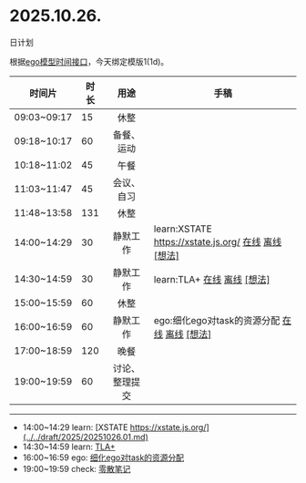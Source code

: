 # 2025.10.26.
日计划

根据[ego模型时间接口](https://gitee.com/hyg/blog/blob/master/timeflow.md)，今天绑定模版1(1d)。

| 时间片 | 时长 | 用途 | 手稿 |
| --- | --- | :---: | --- |
| 09:03~09:17 | 15 | 休整 |  |
| 09:18~10:17 | 60 | 备餐、运动 |  |
| 10:18~11:02 | 45 | 午餐 |  |
| 11:03~11:47 | 45 | 会议、自习 |  |
| 11:48~13:58 | 131 | 休整 |  |
| 14:00~14:29 | 30 | 静默工作 | learn:XSTATE https://xstate.js.org/ [在线](http://simp.ly/p/8t3vlk) [离线](../../draft/2025/20251026140000.md) <a href="mailto:huangyg@mars22.com?subject=关于2025.10.26.[learn:XSTATE https://xstate.js.org/]任务&body=日期: 20251026%0D%0A序号: 5%0D%0A手稿:../../draft/2025/20251026140000.md%0D%0A---请勿修改邮件主题及以上内容 从下一行开始写您的想法---%0D%0A">[想法]</a> |
| 14:30~14:59 | 30 | 静默工作 | learn:TLA+ [在线](http://simp.ly/p/5k9gJy) [离线](../../draft/2025/20251026143000.md) <a href="mailto:huangyg@mars22.com?subject=关于2025.10.26.[learn:TLA+]任务&body=日期: 20251026%0D%0A序号: 6%0D%0A手稿:../../draft/2025/20251026143000.md%0D%0A---请勿修改邮件主题及以上内容 从下一行开始写您的想法---%0D%0A">[想法]</a> |
| 15:00~15:59 | 60 | 休整 |  |
| 16:00~16:59 | 60 | 静默工作 | ego:细化ego对task的资源分配 [在线](http://simp.ly/p/4QDThK) [离线](../../draft/2025/20251026160000.md) <a href="mailto:huangyg@mars22.com?subject=关于2025.10.26.[ego:细化ego对task的资源分配]任务&body=日期: 20251026%0D%0A序号: 8%0D%0A手稿:../../draft/2025/20251026160000.md%0D%0A---请勿修改邮件主题及以上内容 从下一行开始写您的想法---%0D%0A">[想法]</a> |
| 17:00~18:59 | 120 | 晚餐 |  |
| 19:00~19:59 | 60 | 讨论、整理提交 |  |

---

- 14:00~14:29	learn: [XSTATE https://xstate.js.org/](../../draft/2025/20251026.01.md)
- 14:30~14:59	learn: [TLA+](../../draft/2025/20251026.02.md)
- 16:00~16:59	ego: [细化ego对task的资源分配](../../draft/2025/20251026.03.md)
- 19:00~19:59	check: [零散笔记](../../draft/2025/20251026.04.md)
